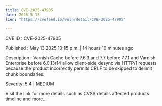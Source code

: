 ```yaml
---
title: CVE-2025-47905
date: 2025-5-13
lien: "https://cvefeed.io/vuln/detail/CVE-2025-47905"

---
```


CVE ID : CVE-2025-47905

Published :  May 13
2025
10:15 p.m. | 14 hours
10 minutes ago

Description : Varnish Cache before 7.6.3 and 7.7 before 7.7.1
and Varnish Enterprise before 6.0.13r14
allow client-side desync via HTTP/1 requests
because the product incorrectly permits CRLF to be skipped to delimit chunk boundaries.

Severity: 5.4 | MEDIUM

Visit the link for more details
such as CVSS details
affected products
timeline
and more...
